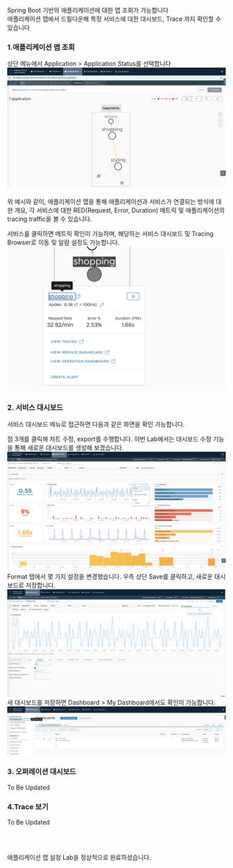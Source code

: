 Spring Boot 기반의 애플리케이션에 대한 맵 조회가 가능합니다 <br/>
애플리케이션 맵에서 드릴다운해 특정 서비스에 대한 대시보드, Trace 까지 확인할 수 있습니다 <br/>

### 1.애플리케이션 맵 조회
상단 메뉴에서 Application > Application Status를 선택합니다 <br/>
![](images/map-01.png)

위 예시와 같이, 애플리케이션 맵을 통해 애플리케이션과 서비스가 연결되는 방식에 대한 개요, 각 서비스에 대한 RED(Request, Error, Duration) 메트릭 및 애플리케이션의 tracing traffic을 볼 수 있습니다.<br/>

서비스를 클릭하면 메트릭 확인이 가능하며, 해당하는 서비스 대시보드 및 Tracing Browser로 이동 및 알람 설정도 가능합니다.
![](images/map-02.png)

### 2. 서비스 대시보드
서비스 대시보드 메뉴로 접근하면 다음과 같은 화면을 확인 가능합니다.


점 3개를 클릭해 차트 수정, export를 수행합니다. 이번 Lab에서는 대시보드 수정 기능을 통해 새로운 대시보드를 생성해 보겠습니다.
![](images/dashboard-02.png)
Format 탭에서 몇 가지 설정을 변경했습니다. 우측 상단 Save를 클릭하고, 새로운 대시보드로 저장합니다.
![](images/dashboard-03.png)
새 대시보드를 저장하면 Dashboard > My Dashboard에서도 확인이 가능합니다.
![](images/dashboard-04.png)

### 3. 오퍼레이션 대시보드
To Be Updated <br/>

### 4.Trace 보기
To Be Updated <br/>

<br/><br/>

애플리케이션 맵 설정 Lab을 정상적으로 완료하셨습니다.